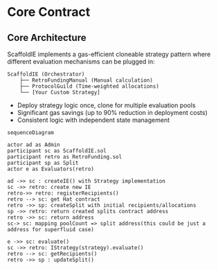 # Core Contract

## Core Architecture

ScaffoldIE implements a gas-efficient cloneable strategy pattern where different evaluation mechanisms can be plugged in:

```
ScaffoldIE (Orchestrator)
    ├── RetroFundingManual (Manual calculation)
    ├── ProtocolGuild (Time-weighted allocations)
    └── [Your Custom Strategy]
```

- Deploy strategy logic once, clone for multiple evaluation pools
- Significant gas savings (up to 90% reduction in deployment costs)
- Consistent logic with independent state management

```mermaid
sequenceDiagram

actor ad as Admin
participant sc as ScaffoldIE.sol
participant retro as RetroFunding.sol
participant sp as Split
actor e as Evaluators(retro)

ad ->> sc : createIE() with Strategy implementation
sc ->> retro: create new IE
retro->> retro: registerRecipients()
retro --> sc: get Hat contract
retro ->> sp: createSplit with initial recipients/allocations
sp ->> retro: return created splits contract address
retro ->> sc: return address
sc-> sc: mapping poolCount => split address(this could be just a address for superfluid case)

e ->> sc: evaluate()
sc ->> retro: IStrategy(strategy).evaluate()
retro --> sc: getRecipients()
retro ->> sp : updateSplit()
```
